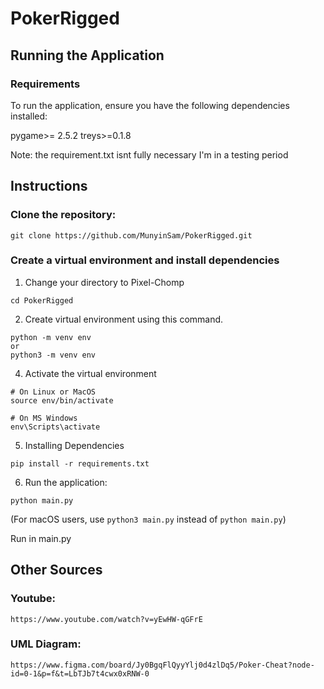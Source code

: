 # PokerRigged
## Running the Application

### Requirements

To run the application, ensure you have the following dependencies installed:

pygame>= 2.5.2
treys>=0.1.8

Note: the requirement.txt isnt fully necessary I'm in a testing period

## Instructions

### Clone the repository:

```
git clone https://github.com/MunyinSam/PokerRigged.git
```

### Create a virtual environment and install dependencies

1. Change your directory to Pixel-Chomp
```
cd PokerRigged
```
2. Create virtual environment using this command.
```
python -m venv env
or
python3 -m venv env
```

4. Activate the virtual environment
```
# On Linux or MacOS
source env/bin/activate

# On MS Windows
env\Scripts\activate
```

5. Installing Dependencies
```
pip install -r requirements.txt
```

6. Run the application:

```
python main.py
```

(For macOS users, use `python3 main.py` instead of `python main.py`)


Run in main.py

## Other Sources

### Youtube:

```
https://www.youtube.com/watch?v=yEwHW-qGFrE
```

### UML Diagram:

```
https://www.figma.com/board/Jy0BgqFlQyyYlj0d4zlDq5/Poker-Cheat?node-id=0-1&p=f&t=LbTJb7t4cwx0xRNW-0
```
